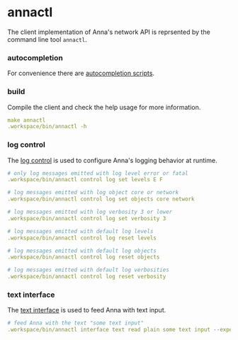 # annactl
The client implementation of Anna's network API is reprsented by the command
line tool `annactl`.

### autocompletion
For convenience there are [autocompletion scripts](autocompletion.md).

### build
Compile the client and check the help usage for more information.

```yaml
make annactl
.workspace/bin/annactl -h
```

### log control

The [log control](control.md#log) is used to configure Anna's logging behavior
at runtime.

```yaml
# only log messages emitted with log level error or fatal
.workspace/bin/annactl control log set levels E F
```

```yaml
# log messages emitted with log object core or network
.workspace/bin/annactl control log set objects core network
```

```yaml
# log messages emitted with log verbosity 3 or lower
.workspace/bin/annactl control log set verbosity 3
```

```yaml
# log messages emitted with default log levels
.workspace/bin/annactl control log reset levels
```

```yaml
# log messages emitted with default log objects
.workspace/bin/annactl control log reset objects
```

```yaml
# log messages emitted with default log verbosities
.workspace/bin/annactl control log reset verbosity
```

### text interface
The [text interface](interface.md#text) is used to feed Anna with text input.

```yaml
# feed Anna with the text "some text input"
.workspace/bin/annactl interface text read plain some text input --expected="output expected"
```
